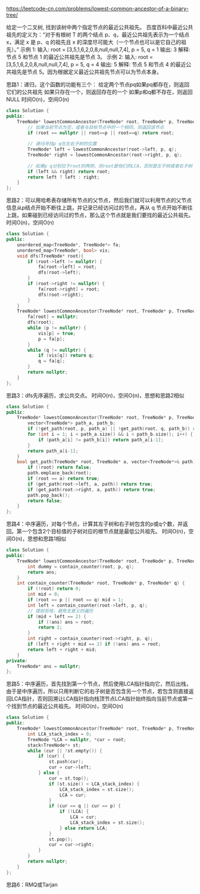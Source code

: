 https://leetcode-cn.com/problems/lowest-common-ancestor-of-a-binary-tree/

给定一个二叉树, 找到该树中两个指定节点的最近公共祖先。
百度百科中最近公共祖先的定义为：“对于有根树 T 的两个结点 p、q，最近公共祖先表示为一个结点 x，满足 x 是 p、q 的祖先且 x 的深度尽可能大（一个节点也可以是它自己的祖先）。”
示例 1:
输入: root = [3,5,1,6,2,0,8,null,null,7,4], p = 5, q = 1
输出: 3
解释: 节点 5 和节点 1 的最近公共祖先是节点 3。
示例 2:
输入: root = [3,5,1,6,2,0,8,null,null,7,4], p = 5, q = 4
输出: 5
解释: 节点 5 和节点 4 的最近公共祖先是节点 5。因为根据定义最近公共祖先节点可以为节点本身。

思路1：递归，这个函数的功能有三个：
给定两个节点pq如果pq都存在，则返回它们的公共祖先
如果只存在一个，则返回存在的一个
如果p和q都不存在，则返回NULL
时间O(n)，空间O(n)

```cpp
class Solution {
public:
    TreeNode* lowestCommonAncestor(TreeNode* root, TreeNode* p, TreeNode* q) {
        // 如果当前节点为空，或者与目标节点中的一个相同，则返回该节点
        if (root == nullptr || root==p || root==q) return root;
        
        // 递归寻找p q在左右子树的位置
        TreeNode* left = lowestCommonAncestor(root->left, p, q);
        TreeNode* right = lowestCommonAncestor(root->right, p, q);
        
        // 如果p q分别位于root的两侧，则root是他们的LCA，否则是左子树或者右子树
        if (left && right) return root;
        return left ? left : right;
    }
};
```

思路2：可以用哈希表存储所有节点的父节点，然后我们就可以利用节点的父节点信息从p结点开始不断往上跳，并记录已经访问过的节点，再从 q 节点开始不断往上跳，如果碰到已经访问过的节点，那么这个节点就是我们要找的最近公共祖先。 时间O(n)，空间O(n)

```cpp
class Solution {
public:
    unordered_map<TreeNode*, TreeNode*> fa;
    unordered_map<TreeNode*, bool> vis;
    void dfs(TreeNode* root){
        if (root->left != nullptr) {
            fa[root->left] = root;
            dfs(root->left);
        }
        if (root->right != nullptr) {
            fa[root->right] = root;
            dfs(root->right);
        }
    }
    TreeNode* lowestCommonAncestor(TreeNode* root, TreeNode* p, TreeNode* q) {
        fa[root] = nullptr;
        dfs(root);
        while (p != nullptr) {
            vis[p] = true;
            p = fa[p];
        }
        while (q != nullptr) {
            if (vis[q]) return q;
            q = fa[q];
        }
        return nullptr;
    }
};
```

思路3：dfs先序遍历，求公共交点。 时间O(n)，空间O(n)，思想和思路2相似

```cpp
class Solution {
public:
    TreeNode* lowestCommonAncestor(TreeNode* root, TreeNode* p, TreeNode* q) {
        vector<TreeNode*> path_a, path_b;
        if (!get_path(root, p, path_a) || !get_path(root, q, path_b)) return nullptr;
        for (int i = 1; i < path_a.size() && i < path_b.size(); i++) {
            if (path_a[i] != path_b[i]) return path_a[i-1];
        }
        return path_a[i-1];
    }
    bool get_path(TreeNode* root, TreeNode* a, vector<TreeNode*>& path) {
        if (!root) return false;
        path.emplace_back(root);
        if (root == a) return true;
        if (get_path(root->left, a, path)) return true;
        if (get_path(root->right, a, path)) return true;
        path.pop_back();
        return false;
    }
};
```

思路4：中序遍历，对每个节点，计算其左子树和右子树包含的p或q个数，并返回。第一个包含2个目标值的子树对应的根节点就是最低公共祖先。 时间O(n)，空间O(n)，思想和思路1相似

```cpp
class Solution {
public:
    TreeNode* lowestCommonAncestor(TreeNode* root, TreeNode* p, TreeNode* q) {
        int dummy = contain_counter(root, p, q);
        return ans;
    }
    int contain_counter(TreeNode* root, TreeNode* p, TreeNode* q) {
        if (!root) return 0;
        int mid = 0;
        if (root == p || root == q) mid = 1;
        int left = contain_counter(root->left, p, q);
        // 提前剪枝，避免无意义的遍历
        if (mid + left == 2) {
            if (!ans) ans = root;
            return 2;
        }
        int right = contain_counter(root->right, p, q);
        if (left + right + mid == 2) if (!ans) ans = root;
        return left + right + mid;
    }
private:
    TreeNode* ans = nullptr;
};
```

思路5：中序遍历，首先找到第一个节点，然后使用LCA指针指向它，然后出栈，由于是中序遍历，所以只用判断它的右子树是否包含另一个节点，若包含则直接返回LCA指针，否则回溯让LCA指针指向栈顶节点LCA指针始终指向当前节点或第一个找到节点的最近公共祖先。 时间O(n)，空间O(n)

```cpp
class Solution {
public:
    TreeNode* lowestCommonAncestor(TreeNode* root, TreeNode* p, TreeNode* q) {
        int LCA_stack_index = 0;
        TreeNode *LCA = nullptr, *cur = root;
        stack<TreeNode*> st;
        while (cur || !st.empty()) {
            if (cur) {
                st.push(cur);
                cur = cur->left;
            } else {
                cur = st.top();
                if (st.size() < LCA_stack_index) {
                    LCA_stack_index = st.size();
                    LCA = cur;
                }
                if (cur == q || cur == p) {
                    if (!LCA) {
                        LCA = cur;
                        LCA_stack_index = st.size();
                    } else return LCA;
                }
                st.pop();
                cur = cur->right;
            }
        }
        return nullptr;
    }
};
```

思路6：RMQ或Tarjan